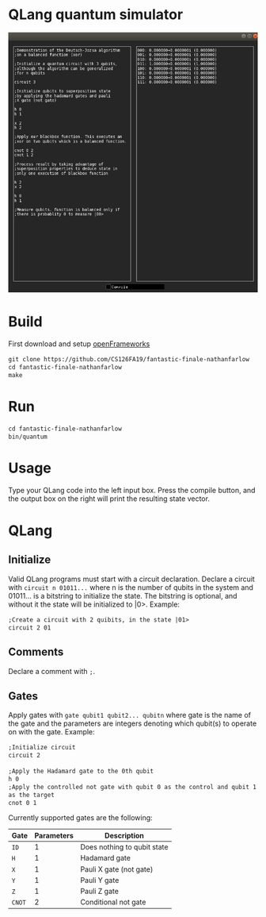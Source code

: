 # QLang quantum simulator

![gui](https://github.com/nathanfarlow/QLang-Quantum-Simulator/blob/master/img/screenshot.png "GUI")

# Build
First download and setup [openFrameworks](https://openframeworks.cc/)
```
git clone https://github.com/CS126FA19/fantastic-finale-nathanfarlow
cd fantastic-finale-nathanfarlow
make
```

# Run
```
cd fantastic-finale-nathanfarlow
bin/quantum
```

# Usage
Type your QLang code into the left input box. Press the compile button, and the output box on the right will print the resulting state vector.

# QLang
## Initialize
Valid QLang programs must start with a circuit declaration. Declare a circuit with `circuit n 01011...` where n is the number of qubits in the system and 01011... is a bitstring to initialize the state. The bitstring is optional, and without it the state will be initialized to |0>. Example:
```
;Create a circuit with 2 quibits, in the state |01>
circuit 2 01
```

## Comments
Declare a comment with `;`.

## Gates

Apply gates with `gate qubit1 qubit2... qubitn` where gate is the name of the gate and the parameters are integers denoting which qubit(s) to operate on with the gate. Example:
```
;Initialize circuit
circuit 2

;Apply the Hadamard gate to the 0th qubit
h 0
;Apply the controlled not gate with qubit 0 as the control and qubit 1 as the target
cnot 0 1
```

Currently supported gates are the following:

| Gate      | Parameters               | Description                  |
|-----------|--------------------------|------------------------------|
| `ID`      | 1                        | Does nothing to qubit state  |
| `H`       | 1                        | Hadamard gate                |
| `X`       | 1                        | Pauli X gate (not gate)      |
| `Y`       | 1                        | Pauli Y gate                 |
| `Z`       | 1                        | Pauli Z gate                 |
| `CNOT`    | 2                        | Conditional not gate         |
